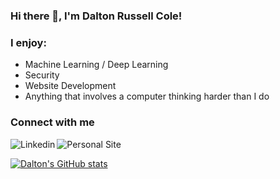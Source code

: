 ### Hi there 👋, I'm Dalton Russell Cole!

### I enjoy:
<ul>
  <li>Machine Learning / Deep Learning</li>
  <li>Security</li>
  <li>Website Development</li>
  <li>Anything that involves a computer thinking harder than I do</li>
</ul>

### Connect with me

[<img align="left" alt="Linkedin" src="https://img.shields.io/badge/linkedin-%230077B5.svg?&style=for-the-badge&logo=linkedin&logoColor=white" />](https://www.linkedin.com/in/daltoncole1/)
[<img align="left" alt="Personal Site" src="https://img.shields.io/badge/Personal%20Site-%2300ffff.svg?&style=for-the-badge" />](https://www.daltoncole.com/)

<br/>

[![Dalton's GitHub stats](https://github-readme-stats.vercel.app/api?username=DaltonCole&count_private=true&show_icons=true&theme=cobalt)](https://github.com/anuraghazra/github-readme-stats)

<!--
**DaltonCole/DaltonCole** is a ✨ _special_ ✨ repository because its `README.md` (this file) appears on your GitHub profile.

Here are some ideas to get you started:

- 🔭 I’m currently working on ...
- 🌱 I’m currently learning ...
- 👯 I’m looking to collaborate on ...
- 🤔 I’m looking for help with ...
- 💬 Ask me about ...
- 📫 How to reach me: ...
- 😄 Pronouns: ...
- ⚡ Fun fact: ...
-->
